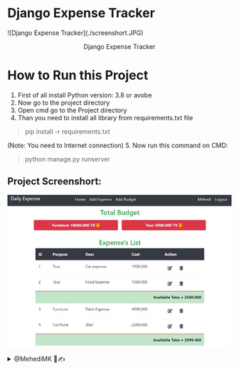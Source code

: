 <h1 style='center'>Django Expense Tracker</h1>
![Django Expense Tracker](./screenshort.JPG)
<p align='center'>Django Expense Tracker</p>



# How to Run this Project

1. First of all install Python version: 3.8 or avobe
2. Now go to the project directory
3. Open cmd go to the Project directory
4. Than you need to install all library from requirements.txt file
> pip install -r requirements.txt

(Note: You need to Internet connection)
5. Now run this command on CMD:
> python manage.py runserver

## Project Screenshort:
![Django Expense Tracker](./screenshort.JPG)


<details> 
  <summary>@MehediMK 👋✍</summary>
  <p>Thank you!</p>
</details>
